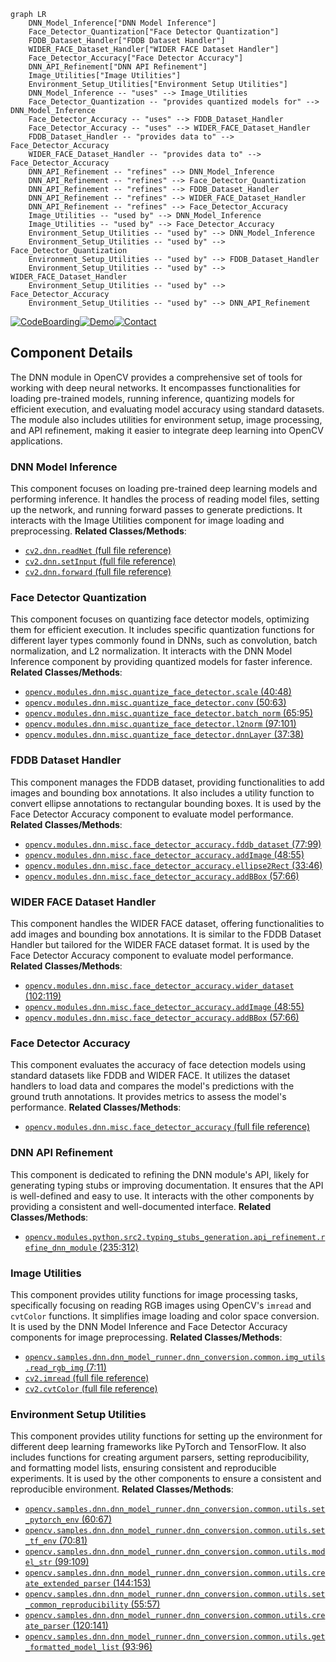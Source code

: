 ```mermaid
graph LR
    DNN_Model_Inference["DNN Model Inference"]
    Face_Detector_Quantization["Face Detector Quantization"]
    FDDB_Dataset_Handler["FDDB Dataset Handler"]
    WIDER_FACE_Dataset_Handler["WIDER FACE Dataset Handler"]
    Face_Detector_Accuracy["Face Detector Accuracy"]
    DNN_API_Refinement["DNN API Refinement"]
    Image_Utilities["Image Utilities"]
    Environment_Setup_Utilities["Environment Setup Utilities"]
    DNN_Model_Inference -- "uses" --> Image_Utilities
    Face_Detector_Quantization -- "provides quantized models for" --> DNN_Model_Inference
    Face_Detector_Accuracy -- "uses" --> FDDB_Dataset_Handler
    Face_Detector_Accuracy -- "uses" --> WIDER_FACE_Dataset_Handler
    FDDB_Dataset_Handler -- "provides data to" --> Face_Detector_Accuracy
    WIDER_FACE_Dataset_Handler -- "provides data to" --> Face_Detector_Accuracy
    DNN_API_Refinement -- "refines" --> DNN_Model_Inference
    DNN_API_Refinement -- "refines" --> Face_Detector_Quantization
    DNN_API_Refinement -- "refines" --> FDDB_Dataset_Handler
    DNN_API_Refinement -- "refines" --> WIDER_FACE_Dataset_Handler
    DNN_API_Refinement -- "refines" --> Face_Detector_Accuracy
    Image_Utilities -- "used by" --> DNN_Model_Inference
    Image_Utilities -- "used by" --> Face_Detector_Accuracy
    Environment_Setup_Utilities -- "used by" --> DNN_Model_Inference
    Environment_Setup_Utilities -- "used by" --> Face_Detector_Quantization
    Environment_Setup_Utilities -- "used by" --> FDDB_Dataset_Handler
    Environment_Setup_Utilities -- "used by" --> WIDER_FACE_Dataset_Handler
    Environment_Setup_Utilities -- "used by" --> Face_Detector_Accuracy
    Environment_Setup_Utilities -- "used by" --> DNN_API_Refinement
```
[![CodeBoarding](https://img.shields.io/badge/Generated%20by-CodeBoarding-9cf?style=flat-square)](https://github.com/CodeBoarding/CodeBoarding)[![Demo](https://img.shields.io/badge/Try%20our-Demo-blue?style=flat-square)](https://www.codeboarding.org/demo)[![Contact](https://img.shields.io/badge/Contact%20us%20-%20codeboarding@gmail.com-lightgrey?style=flat-square)](mailto:codeboarding@gmail.com)

## Component Details

The DNN module in OpenCV provides a comprehensive set of tools for working with deep neural networks. It encompasses functionalities for loading pre-trained models, running inference, quantizing models for efficient execution, and evaluating model accuracy using standard datasets. The module also includes utilities for environment setup, image processing, and API refinement, making it easier to integrate deep learning into OpenCV applications.

### DNN Model Inference
This component focuses on loading pre-trained deep learning models and performing inference. It handles the process of reading model files, setting up the network, and running forward passes to generate predictions. It interacts with the Image Utilities component for image loading and preprocessing.
**Related Classes/Methods**:

- <a href="https://github.com/opencv/opencv/blob/master/modules/python/package/cv2/load_config_py2.py#LNone-LNone" target="_blank" rel="noopener noreferrer">`cv2.dnn.readNet` (full file reference)</a>
- <a href="https://github.com/opencv/opencv/blob/master/modules/python/package/cv2/load_config_py2.py#LNone-LNone" target="_blank" rel="noopener noreferrer">`cv2.dnn.setInput` (full file reference)</a>
- <a href="https://github.com/opencv/opencv/blob/master/modules/python/package/cv2/load_config_py2.py#LNone-LNone" target="_blank" rel="noopener noreferrer">`cv2.dnn.forward` (full file reference)</a>


### Face Detector Quantization
This component focuses on quantizing face detector models, optimizing them for efficient execution. It includes specific quantization functions for different layer types commonly found in DNNs, such as convolution, batch normalization, and L2 normalization. It interacts with the DNN Model Inference component by providing quantized models for faster inference.
**Related Classes/Methods**:

- <a href="https://github.com/opencv/opencv/blob/master/modules/dnn/misc/quantize_face_detector.py#L40-L48" target="_blank" rel="noopener noreferrer">`opencv.modules.dnn.misc.quantize_face_detector.scale` (40:48)</a>
- <a href="https://github.com/opencv/opencv/blob/master/modules/dnn/misc/quantize_face_detector.py#L50-L63" target="_blank" rel="noopener noreferrer">`opencv.modules.dnn.misc.quantize_face_detector.conv` (50:63)</a>
- <a href="https://github.com/opencv/opencv/blob/master/modules/dnn/misc/quantize_face_detector.py#L65-L95" target="_blank" rel="noopener noreferrer">`opencv.modules.dnn.misc.quantize_face_detector.batch_norm` (65:95)</a>
- <a href="https://github.com/opencv/opencv/blob/master/modules/dnn/misc/quantize_face_detector.py#L97-L101" target="_blank" rel="noopener noreferrer">`opencv.modules.dnn.misc.quantize_face_detector.l2norm` (97:101)</a>
- <a href="https://github.com/opencv/opencv/blob/master/modules/dnn/misc/quantize_face_detector.py#L37-L38" target="_blank" rel="noopener noreferrer">`opencv.modules.dnn.misc.quantize_face_detector.dnnLayer` (37:38)</a>


### FDDB Dataset Handler
This component manages the FDDB dataset, providing functionalities to add images and bounding box annotations. It also includes a utility function to convert ellipse annotations to rectangular bounding boxes. It is used by the Face Detector Accuracy component to evaluate model performance.
**Related Classes/Methods**:

- <a href="https://github.com/opencv/opencv/blob/master/modules/dnn/misc/face_detector_accuracy.py#L77-L99" target="_blank" rel="noopener noreferrer">`opencv.modules.dnn.misc.face_detector_accuracy.fddb_dataset` (77:99)</a>
- <a href="https://github.com/opencv/opencv/blob/master/modules/dnn/misc/face_detector_accuracy.py#L48-L55" target="_blank" rel="noopener noreferrer">`opencv.modules.dnn.misc.face_detector_accuracy.addImage` (48:55)</a>
- <a href="https://github.com/opencv/opencv/blob/master/modules/dnn/misc/face_detector_accuracy.py#L33-L46" target="_blank" rel="noopener noreferrer">`opencv.modules.dnn.misc.face_detector_accuracy.ellipse2Rect` (33:46)</a>
- <a href="https://github.com/opencv/opencv/blob/master/modules/dnn/misc/face_detector_accuracy.py#L57-L66" target="_blank" rel="noopener noreferrer">`opencv.modules.dnn.misc.face_detector_accuracy.addBBox` (57:66)</a>


### WIDER FACE Dataset Handler
This component handles the WIDER FACE dataset, offering functionalities to add images and bounding box annotations. It is similar to the FDDB Dataset Handler but tailored for the WIDER FACE dataset format. It is used by the Face Detector Accuracy component to evaluate model performance.
**Related Classes/Methods**:

- <a href="https://github.com/opencv/opencv/blob/master/modules/dnn/misc/face_detector_accuracy.py#L102-L119" target="_blank" rel="noopener noreferrer">`opencv.modules.dnn.misc.face_detector_accuracy.wider_dataset` (102:119)</a>
- <a href="https://github.com/opencv/opencv/blob/master/modules/dnn/misc/face_detector_accuracy.py#L48-L55" target="_blank" rel="noopener noreferrer">`opencv.modules.dnn.misc.face_detector_accuracy.addImage` (48:55)</a>
- <a href="https://github.com/opencv/opencv/blob/master/modules/dnn/misc/face_detector_accuracy.py#L57-L66" target="_blank" rel="noopener noreferrer">`opencv.modules.dnn.misc.face_detector_accuracy.addBBox` (57:66)</a>


### Face Detector Accuracy
This component evaluates the accuracy of face detection models using standard datasets like FDDB and WIDER FACE. It utilizes the dataset handlers to load data and compares the model's predictions with the ground truth annotations. It provides metrics to assess the model's performance.
**Related Classes/Methods**:

- <a href="https://github.com/opencv/opencv/blob/master/modules/dnn/misc/face_detector_accuracy.py#LNone-LNone" target="_blank" rel="noopener noreferrer">`opencv.modules.dnn.misc.face_detector_accuracy` (full file reference)</a>


### DNN API Refinement
This component is dedicated to refining the DNN module's API, likely for generating typing stubs or improving documentation. It ensures that the API is well-defined and easy to use. It interacts with the other components by providing a consistent and well-documented interface.
**Related Classes/Methods**:

- <a href="https://github.com/opencv/opencv/blob/master/modules/python/src2/typing_stubs_generation/api_refinement.py#L235-L312" target="_blank" rel="noopener noreferrer">`opencv.modules.python.src2.typing_stubs_generation.api_refinement.refine_dnn_module` (235:312)</a>


### Image Utilities
This component provides utility functions for image processing tasks, specifically focusing on reading RGB images using OpenCV's `imread` and `cvtColor` functions. It simplifies image loading and color space conversion. It is used by the DNN Model Inference and Face Detector Accuracy components for image preprocessing.
**Related Classes/Methods**:

- <a href="https://github.com/opencv/opencv/blob/master/samples/dnn/dnn_model_runner/dnn_conversion/common/img_utils.py#L7-L11" target="_blank" rel="noopener noreferrer">`opencv.samples.dnn.dnn_model_runner.dnn_conversion.common.img_utils.read_rgb_img` (7:11)</a>
- <a href="https://github.com/opencv/opencv/blob/master/modules/python/package/cv2/load_config_py2.py#LNone-LNone" target="_blank" rel="noopener noreferrer">`cv2.imread` (full file reference)</a>
- <a href="https://github.com/opencv/opencv/blob/master/modules/python/package/cv2/load_config_py2.py#LNone-LNone" target="_blank" rel="noopener noreferrer">`cv2.cvtColor` (full file reference)</a>


### Environment Setup Utilities
This component provides utility functions for setting up the environment for different deep learning frameworks like PyTorch and TensorFlow. It also includes functions for creating argument parsers, setting reproducibility, and formatting model lists, ensuring consistent and reproducible experiments. It is used by the other components to ensure a consistent and reproducible environment.
**Related Classes/Methods**:

- <a href="https://github.com/opencv/opencv/blob/master/samples/dnn/dnn_model_runner/dnn_conversion/common/utils.py#L60-L67" target="_blank" rel="noopener noreferrer">`opencv.samples.dnn.dnn_model_runner.dnn_conversion.common.utils.set_pytorch_env` (60:67)</a>
- <a href="https://github.com/opencv/opencv/blob/master/samples/dnn/dnn_model_runner/dnn_conversion/common/utils.py#L70-L81" target="_blank" rel="noopener noreferrer">`opencv.samples.dnn.dnn_model_runner.dnn_conversion.common.utils.set_tf_env` (70:81)</a>
- <a href="https://github.com/opencv/opencv/blob/master/samples/dnn/dnn_model_runner/dnn_conversion/common/utils.py#L99-L109" target="_blank" rel="noopener noreferrer">`opencv.samples.dnn.dnn_model_runner.dnn_conversion.common.utils.model_str` (99:109)</a>
- <a href="https://github.com/opencv/opencv/blob/master/samples/dnn/dnn_model_runner/dnn_conversion/common/utils.py#L144-L153" target="_blank" rel="noopener noreferrer">`opencv.samples.dnn.dnn_model_runner.dnn_conversion.common.utils.create_extended_parser` (144:153)</a>
- <a href="https://github.com/opencv/opencv/blob/master/samples/dnn/dnn_model_runner/dnn_conversion/common/utils.py#L55-L57" target="_blank" rel="noopener noreferrer">`opencv.samples.dnn.dnn_model_runner.dnn_conversion.common.utils.set_common_reproducibility` (55:57)</a>
- <a href="https://github.com/opencv/opencv/blob/master/samples/dnn/dnn_model_runner/dnn_conversion/common/utils.py#L120-L141" target="_blank" rel="noopener noreferrer">`opencv.samples.dnn.dnn_model_runner.dnn_conversion.common.utils.create_parser` (120:141)</a>
- <a href="https://github.com/opencv/opencv/blob/master/samples/dnn/dnn_model_runner/dnn_conversion/common/utils.py#L93-L96" target="_blank" rel="noopener noreferrer">`opencv.samples.dnn.dnn_model_runner.dnn_conversion.common.utils.get_formatted_model_list` (93:96)</a>
